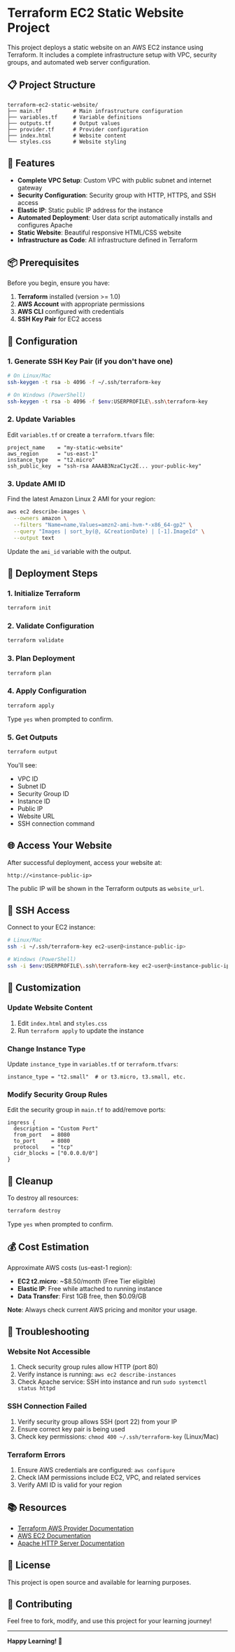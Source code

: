 # Terraform EC2 Static Website Project

This project deploys a static website on an AWS EC2 instance using Terraform. It includes a complete infrastructure setup with VPC, security groups, and automated web server configuration.

## 📋 Project Structure

```
terraform-ec2-static-website/
├── main.tf          # Main infrastructure configuration
├── variables.tf     # Variable definitions
├── outputs.tf       # Output values
├── provider.tf      # Provider configuration
├── index.html       # Website content
└── styles.css       # Website styling
```

## 🚀 Features

- **Complete VPC Setup**: Custom VPC with public subnet and internet gateway
- **Security Configuration**: Security group with HTTP, HTTPS, and SSH access
- **Elastic IP**: Static public IP address for the instance
- **Automated Deployment**: User data script automatically installs and configures Apache
- **Static Website**: Beautiful responsive HTML/CSS website
- **Infrastructure as Code**: All infrastructure defined in Terraform

## 📦 Prerequisites

Before you begin, ensure you have:

1. **Terraform** installed (version >= 1.0)
2. **AWS Account** with appropriate permissions
3. **AWS CLI** configured with credentials
4. **SSH Key Pair** for EC2 access

## 🔧 Configuration

### 1. Generate SSH Key Pair (if you don't have one)

```bash
# On Linux/Mac
ssh-keygen -t rsa -b 4096 -f ~/.ssh/terraform-key

# On Windows (PowerShell)
ssh-keygen -t rsa -b 4096 -f $env:USERPROFILE\.ssh\terraform-key
```

### 2. Update Variables

Edit `variables.tf` or create a `terraform.tfvars` file:

```hcl
project_name    = "my-static-website"
aws_region      = "us-east-1"
instance_type   = "t2.micro"
ssh_public_key  = "ssh-rsa AAAAB3NzaC1yc2E... your-public-key"
```

### 3. Update AMI ID

Find the latest Amazon Linux 2 AMI for your region:

```bash
aws ec2 describe-images \
  --owners amazon \
  --filters "Name=name,Values=amzn2-ami-hvm-*-x86_64-gp2" \
  --query "Images | sort_by(@, &CreationDate) | [-1].ImageId" \
  --output text
```

Update the `ami_id` variable with the output.

## 🚀 Deployment Steps

### 1. Initialize Terraform

```bash
terraform init
```

### 2. Validate Configuration

```bash
terraform validate
```

### 3. Plan Deployment

```bash
terraform plan
```

### 4. Apply Configuration

```bash
terraform apply
```

Type `yes` when prompted to confirm.

### 5. Get Outputs

```bash
terraform output
```

You'll see:
- VPC ID
- Subnet ID
- Security Group ID
- Instance ID
- Public IP
- Website URL
- SSH connection command

## 🌐 Access Your Website

After successful deployment, access your website at:

```
http://<instance-public-ip>
```

The public IP will be shown in the Terraform outputs as `website_url`.

## 🔐 SSH Access

Connect to your EC2 instance:

```bash
# Linux/Mac
ssh -i ~/.ssh/terraform-key ec2-user@<instance-public-ip>

# Windows (PowerShell)
ssh -i $env:USERPROFILE\.ssh\terraform-key ec2-user@<instance-public-ip>
```

## 📝 Customization

### Update Website Content

1. Edit `index.html` and `styles.css`
2. Run `terraform apply` to update the instance

### Change Instance Type

Update `instance_type` in `variables.tf` or `terraform.tfvars`:

```hcl
instance_type = "t2.small"  # or t3.micro, t3.small, etc.
```

### Modify Security Group Rules

Edit the security group in `main.tf` to add/remove ports:

```hcl
ingress {
  description = "Custom Port"
  from_port   = 8080
  to_port     = 8080
  protocol    = "tcp"
  cidr_blocks = ["0.0.0.0/0"]
}
```

## 🧹 Cleanup

To destroy all resources:

```bash
terraform destroy
```

Type `yes` when prompted to confirm.

## 💰 Cost Estimation

Approximate AWS costs (us-east-1 region):

- **EC2 t2.micro**: ~$8.50/month (Free Tier eligible)
- **Elastic IP**: Free while attached to running instance
- **Data Transfer**: First 1GB free, then $0.09/GB

**Note**: Always check current AWS pricing and monitor your usage.

## 🐛 Troubleshooting

### Website Not Accessible

1. Check security group rules allow HTTP (port 80)
2. Verify instance is running: `aws ec2 describe-instances`
3. Check Apache service: SSH into instance and run `sudo systemctl status httpd`

### SSH Connection Failed

1. Verify security group allows SSH (port 22) from your IP
2. Ensure correct key pair is being used
3. Check key permissions: `chmod 400 ~/.ssh/terraform-key` (Linux/Mac)

### Terraform Errors

1. Ensure AWS credentials are configured: `aws configure`
2. Check IAM permissions include EC2, VPC, and related services
3. Verify AMI ID is valid for your region

## 📚 Resources

- [Terraform AWS Provider Documentation](https://registry.terraform.io/providers/hashicorp/aws/latest/docs)
- [AWS EC2 Documentation](https://docs.aws.amazon.com/ec2/)
- [Apache HTTP Server Documentation](https://httpd.apache.org/docs/)

## 📄 License

This project is open source and available for learning purposes.

## 🤝 Contributing

Feel free to fork, modify, and use this project for your learning journey!

---

**Happy Learning! 🚀**
